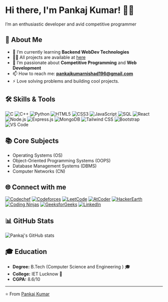  # Hi there, I'm Pankaj Kumar! 👨‍💻

 I’m an enthusiastic developer and avid competitive programmer 

## 🚀 About Me

- 🌱 I’m currently learning **Backend WebDev Technologies**
- 👨‍💻 All  projects are available at [here](https://github.com/Snyder21)
- 💬 I’m passionate about **Competitive Programming** and **Web Development**
- 📫 How to reach me: **[pankajkumarnishad196@gmail.com](mailto:pankajkumarnishad196@gmail.com)**
- ⚡ Love solving problems and building cool projects.

## 🛠 Skills & Tools

![C](https://img.shields.io/badge/-C-000?&logo=C)
![C++](https://img.shields.io/badge/-C++-00599C?&logo=cplusplus)
![Python](https://img.shields.io/badge/-Python-3776AB?&logo=python)
![HTML5](https://img.shields.io/badge/-HTML5-E34F26?&logo=html5)
![CSS3](https://img.shields.io/badge/-CSS3-1572B6?&logo=css3)
![JavaScript](https://img.shields.io/badge/-JavaScript-F7DF1E?&logo=javascript)
![SQL](https://img.shields.io/badge/-SQL-4479A1?&logo=sql)
![React](https://img.shields.io/badge/-React-61DAFB?&logo=react)
![Node.js](https://img.shields.io/badge/-Node.js-339933?&logo=nodedotjs)
![Express.js](https://img.shields.io/badge/-Express.js-000000?&logo=express)
![MongoDB](https://img.shields.io/badge/-MongoDB-47A248?&logo=mongodb)
![Tailwind CSS](https://img.shields.io/badge/-Tailwind%20CSS-38B2AC?&logo=tailwind-css)
![Bootstrap](https://img.shields.io/badge/-Bootstrap-7952B3?&logo=bootstrap)
![VS Code](https://img.shields.io/badge/-VS%20Code-007ACC?&logo=visual-studio-code)

## 📚 Core Subjects

- Operating Systems (OS)
- Object-Oriented Programming Systems (OOPS)
- Database Management Systems (DBMS)
- Computer Networks (CN)

## 🌐 Connect with me

[![Codechef](https://img.shields.io/badge/Codechef-4--star-brightgreen?style=for-the-badge&logo=codechef)](https://www.codechef.com/users/pkcoding21)
[![Codeforces](https://img.shields.io/badge/Codeforces-Specialist-blue?style=for-the-badge&logo=codeforces)](https://codeforces.com/profile/pk_21)
[![LeetCode](https://img.shields.io/badge/LeetCode-Knight-orange?style=for-the-badge&logo=leetcode)](https://leetcode.com/u/Pankajkumar21/)
[![AtCoder](https://img.shields.io/badge/AtCoder-blue?style=for-the-badge&logo=atcoder)](https://atcoder.jp/users/pk_21)
[![HackerEarth](https://img.shields.io/badge/HackerEarth-black?style=for-the-badge)](https://www.hackerearth.com/@pk_21)
[![Coding Ninjas](https://img.shields.io/badge/Coding%20Ninjas-orange?style=for-the-badge&logo=codingninjas)](https://www.codingninjas.com/codestudio/profile/pk_21)
[![GeeksforGeeks](https://img.shields.io/badge/GeeksforGeeks-White?style=for-the-badge&logo=geeksforgeeks)](https://auth.geeksforgeeks.org/user/pankajkumarnishad196)
[![LinkedIn](https://img.shields.io/badge/LinkedIn-0077B5?style=for-the-badge&logo=linkedin)](https://www.linkedin.com/in/pankaj-kumar-85305123a/)

## 📊 GitHub Stats

![Pankaj's GitHub stats](https://github-readme-stats.vercel.app/api?username=Snyder21&show_icons=true&theme=radical)

## 🎓 Education

- **Degree:** B.Tech (Computer Science and Engineering ) 🎓
- **College:** IET Lucknow  🏫
- **CGPA:** 8.6/10

---

⭐️ From [Pankaj Kumar](https://github.com/Snyder21)
